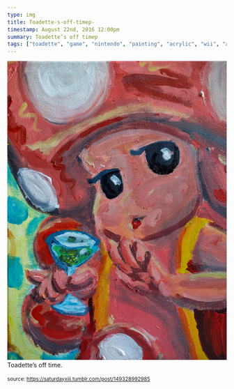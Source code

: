 ```yaml
---
type: img
title: Toadette-s-off-timep-
timestamp: August 22nd, 2016 12:00pm
summary: Toadette’s off timep 
tags: ["toadette", "game", "nintendo", "painting", "acrylic", "wii", "art"]
---
```

<img src="../media/149328992985.jpg"/>
                                                                                          <div class="caption">
Toadette’s off time.
 
                                    
                
                
                
                
                                
<small>source: https://saturdayxiii.tumblr.com/post/149328992985</small>